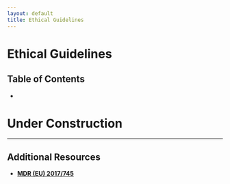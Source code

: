 ```yaml
---
layout: default
title: Ethical Guidelines
---
```


# Ethical Guidelines

## Table of Contents
- [](#)

# Under Construction 

---

## Additional Resources

- **[MDR (EU) 2017/745](https://eur-lex.europa.eu/legal-content/EN/TXT/?uri=CELEX:32017R0745)**
